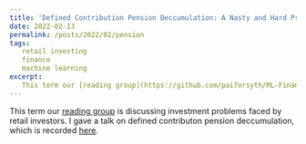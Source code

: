 ```yaml
---
title: 'Defined Contribution Pension Deccumulation: A Nasty and Hard Problem (ML Finance Reading Group)'
date: 2022-02-13
permalink: /posts/2022/02/pension
tags:
   retail investing
   finance
   machine learning
excerpt:
   This term our [reading group](https://github.com/paiforsyth/ML-Finance_Group) is discussing investment problems faces by retail investors.  I spoke about defined contributon pension deccumulation.  The talk is recorded [here](https://www.youtube.com/watch?v=N2RF30W3wVE).
---
```


This term our [reading group](https://github.com/paiforsyth/ML-Finance_Group) is discussing investment problems faced by retail investors.  I gave a talk on defined contributon pension deccumulation, which is recorded [here](https://www.youtube.com/watch?v=N2RF30W3wVE).
